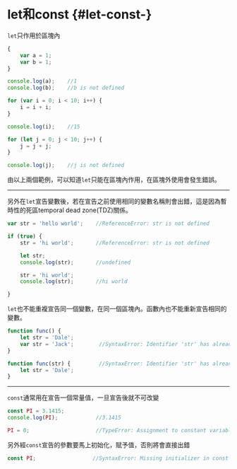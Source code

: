 # let和const {#let-const-}

`let`只作用於區塊內

```js
{
    var a = 1;
    var b = 1;
}

console.log(a);    //1
console.log(b);    //b is not defined
```

```js
for (var i = 0; i < 10; i++) {
    i = i + i;
}

console.log(i);    //15

for (let j = 0; j < 10; j++) {
    j = j + j;
}

console.log(j);    //j is not defined
```

由以上兩個範例，可以知道`let`只能在區塊內作用，在區塊外使用會發生錯誤。

---

另外在`let`宣告變數後，若在宣告之前使用相同的變數名稱則會出錯，這是因為暫時性的死區temporal dead zone\(TDZ\)關係。

```js
var str = 'hello world';    //ReferenceError: str is not defined

if (true) {
    str = 'hi world';       //ReferenceError: str is not defined

    let str;
    console.log(str);       //undefined

    str = 'hi world';
    console.log(str);       //hi world

}
```

`let`也不能重複宣告同一個變數，在同一個區塊內。函數內也不能重新宣告相同的變數。

```js
function func() {
    let str = 'Dale';
    var str = 'Jack';        //SyntaxError: Identifier 'str' has already been declared
}

function func(str) {         //SyntaxError: Identifier 'str' has already been declared
    let str = 'Dale';
}
```

---

`const`通常用在宣告一個常量值，一旦宣告後就不可改變

```js
const PI = 3.1415;
console.log(PI);            //3.1415

PI = 0;                     //TypeError: Assignment to constant variable.
```

另外經`const`宣告的參數要馬上初始化，賦予值，否則將會直接出錯

```js
const PI;                  //SyntaxError: Missing initializer in const declaration
```



